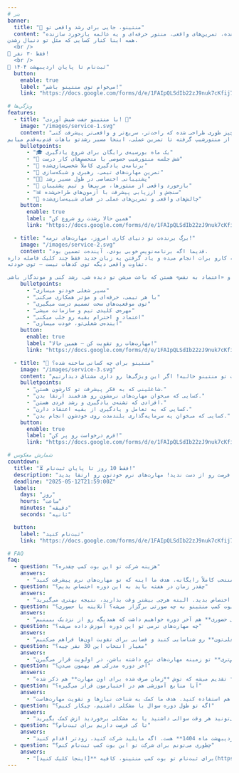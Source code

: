 ```yaml
---
# بنر
banner:
  title: "🎯 منتینو، جایی برای رشد واقعی تو"
  content: "تو منتینو قراره یاد بگیری چطور مهارت‌هاتو توی زندگی و کار ارتقا بدی. با یه مسیر شخصی‌سازی‌شده، تمرین‌های واقعی، منتور حرفه‌ای و یه عالمه بازخورد سازنده.
همه اینا کنار کسایی که مثل تو دنبال رشدن.
  <br />
📍 فقط ۳۰ نفر!
  <br />
📅 ثبت‌نام تا پایان اردیبهشت ۱۴۰۴"
  button:
    enable: true
    label: "می‌خوام توی منتینو باشم!"
    link: "https://docs.google.com/forms/d/e/1FAIpQLSdIb22zJ9nuk7cKfij7AvwdcbgyNIoYNSAdcwwtwTQLmq3pRg/viewform?usp=dialog"

# ویژگی‌ها
features:
  - title: "با منتینو جفت شیش آوردی! 🎲"
    image: "/images/service-1.svg"
    content: "تو منتینو همه‌چیز طوری طراحی شده که راحت‌تر، سریع‌تر و واقعی‌تر پیشرفت کنی.
از منتورشیپ گرفته تا تمرین عملی، اینجا مسیر رشدتو باهات قدم‌به‌قدم میایم."
    bulletpoints:
      - "🎓 یک ماه بورسیه‌ی رایگان برای شروع یادگیری"
      - "💬 شش جلسه منتورشیپ خصوصی با متخصص‌های کار درست"
      - "🧭 برنامه‌ی یادگیری کاملاً شخصی‌سازی‌شده"
      - "🤝 تمرین مهارت‌های تیمی، رهبری و شبکه‌سازی"
      - "🧑‍💼 پشتیبانی اختصاصی در طول مسیر رشد"
      - "🧠 بازخورد واقعی از منتورها، مربی‌ها و تیم پشتیبان"
      - "📊 سنجش و ارزیابی پیشرفت با آزمون‌های طراحی‌شده"
      - "🎯 چالش‌های واقعی و تمرین‌های عملی در فضای شبیه‌سازی‌شده"
    button:
      enable: true
      label: "همین حالا رشدت رو شروع کن"
      link: "https://docs.google.com/forms/d/e/1FAIpQLSdIb22zJ9nuk7cKfij7AvwdcbgyNIoYNSAdcwwtwTQLmq3pRg/viewform?usp=dialog"

  - title: "برگ برنده‌ت تو دنیای کاری امروز، مهارت‌های نرمه!"
    image: "/images/service-2.svg"
    content: "قدیما اگه برنامه‌نویس خوبی بودی، آینده‌ت تضمین بود.
ولی حالا چی؟ ابزارها راحت‌تر شدن، هوش مصنوعی یه‌عالمه کارو برات انجام می‌ده و یاد گرفتن یه زبان جدید فقط چند کلیک فاصله داره.
تفاوت واقعی دیگه توی کدهات نیست — توی خودته.

مهارت‌هایی مثل «گفت‌وگوی مؤثر»، «مدیریت زمان»، «حل مسئله»، «کار تیمی» و «اعتماد به نفس» هستن که باعث می‌شن تو دیده شی، رشد کنی و موندگار باشی."
    bulletpoints:
      - "مسیر شغلی خودتو میسازی"
      - "با هر تیمی، حرفه‌ای و مؤثر همکاری می‌کنی"
      - "توی موقعیت‌های سخت تصمیم درست میگیری"
      - "مهره‌ی کلیدی تیم و سازمانت میشی"
      - "اعتماد و احترام بقیه رو جلب میکنی"
      - "آینده‌ی شغلی‌تو، خودت میسازی"
    button:
      enable: true
      label: "مهارت‌هات رو تقویت کن – همین حالا!"
      link: "https://docs.google.com/forms/d/e/1FAIpQLSdIb22zJ9nuk7cKfij7AvwdcbgyNIoYNSAdcwwtwTQLmq3pRg/viewform?usp=dialog"

  - title: "🎯 منتینو برای چه کسانی ساخته شده؟"
    image: "/images/service-3.svg"
    content: "اگه تو هم دنبال یه فرصت واقعی برای ارتقای مهارت‌های نرمت هستی و آماده‌ای که یه قدم جدی تو مسیر رشدت برداری، جات تو منتینو خالیه! اگر این ویژگی‌ها رو داری مشتاق دیدارتیم!"
    bulletpoints:
      - "شاغلینی که به فکر پیشرفت تو کارشون هستن."
      - "کسایی که می‌خوان مهارت‌های نرمشون رو هدفمند ارتقا بدن."
      - "افرادی که تشنه‌ی یادگیری و رشد فردی هستن."
      - "کسایی که به تعامل و یادگیری از بقیه اعتقاد دارن."
      - "کسایی که می‌خوان یه سرمایه‌گذاری بلندمدت روی خودشون انجام بدن."
    button:
      enable: true
      label: "فرم درخواست رو پر کن!"
      link: "https://docs.google.com/forms/d/e/1FAIpQLSdIb22zJ9nuk7cKfij7AvwdcbgyNIoYNSAdcwwtwTQLmq3pRg/viewform?usp=dialog"

# شمارش معکوس
countdown:
  title: "⏳ فقط 10 روز تا پایان ثبت‌نام!"
  description: "فرصت رو از دست ندید! مهارت‌های نرم خودتون رو ارتقا بدید."
  deadline: "2025-05-12T21:59:00Z"
  labels:
    days: "روز"
    hours: "ساعت"
    minutes: "دقیقه"
    seconds: "ثانیه"

  button:
    label: "ثبت‌نام کنید"
    link: "https://docs.google.com/forms/d/e/1FAIpQLSdIb22zJ9nuk7cKfij7AvwdcbgyNIoYNSAdcwwtwTQLmq3pRg/viewform?usp=dialog"

# FAQ
faq:
  - question: "هزینه شرکت تو این بوت کمپ چقدره؟"
    answers:
      - "اصلاً نگران نباشید! شرکت تو بوت کمپ منتینو برای 30 نفر منتخب کاملاً رایگانه. هدف ما اینه که تو مهارت‌های نرم پیشرفت کنید."
  - question: "چقدر زمان در هفته باید به این دوره اختصاص بدیم؟"
    answers:
      - "برای اینکه بتونید به خوبی از دوره استفاده کنید، پیشنهاد می‌کنیم **حداقل 5 ساعت در هفته** رو به فعالیت‌ها و تمرین‌ها اختصاص بدید. البته هرچی بیشتر وقت بذارید، نتیجه بهتری می‌گیرید."
  - question: "بوت کمپ منتینو به چه صورتی برگزار می‌شه؟ آنلاینه یا حضوری؟"
    answers:
      - "کل دوره به صورت **آنلاین** برگزار می‌شه و می‌تونید از هر جایی که هستید شرکت کنید. فقط یه **دورهمی حضوری** هم آخر دوره خواهیم داشت که همدیگه رو از نزدیک ببینیم."
  - question: "چه مهارت‌های نرمی تو این دوره آموزش داده می‌شه؟"
    answers:
      - "ما تو منتینو روی **نیازهای فردی** هر شرکت‌کننده تمرکز می‌کنیم. بهتون کمک می‌کنیم مهم‌ترین مهارت‌های نرم برای **موفقیت تو مسیر شغلی‌تون** رو شناسایی کنید و فضایی برای تقویت اون‌ها فراهم می‌کنیم."
  - question: "معیار انتخاب این 30 نفر چیه؟"
    answers:
      - "تیم منتینو همه درخواست‌ها رو بررسی می‌کنه و سعی می‌کنیم یه جمع **متنوع** رو انتخاب کنیم. کسایی که **نیازهای مشخص‌تری** تو زمینه مهارت‌های نرم داشته باشن، در اولویت قرار می‌گیرن."
  - question: "آخر دوره مدرکی هم بهمون می‌دن؟"
    answers:
      - "بله، به شرکت‌کنندگانی که دوره رو با موفقیت تموم کنن و تو مهارت‌های نرم انتخابی‌شون **رشد خوبی** داشته باشن، یه **سرتیفیکیت** تقدیم می‌شه که توش **زمان صرف شده برای اون مهارت** هم ذکر شده."
  - question: "آیا منابع آموزشی هم در اختیارمون قرار می‌گیره؟"
    answers:
      - "بله، بر اساس نیازتون، **کتاب، پادکست و محتواهای مرتبطی** که تیم منتینو تایید کرده رو بهتون معرفی می‌کنیم. البته استفاده از این منابع **اجباری نیست** و می‌تونید از هر منبع دیگه‌ای هم استفاده کنید. هدف ما کمک به شناخت نیازها و تقویت مهارت‌هاست."
  - question: "اگه تو طول دوره سوال یا مشکلی داشتیم، چیکار کنیم؟"
    answers:
      - "نگران نباشید! هر شرکت‌کننده یه **پشتیبان شخصی** داره که می‌تونید هر وقت سوالی داشتید یا به مشکلی برخوردید ازش کمک بگیرید."
  - question: "تا کی فرصت داریم برای ثبت‌نام؟"
    answers:
      - "آخرین مهلت ثبت‌نام برای این دوره **پایان اردیبهشت ماه 1404** هست. اگه مایلید شرکت کنید، زودتر اقدام کنید."
  - question: "چطوری می‌تونم برای شرکت تو این بوت کمپ ثبت‌نام کنم؟"
    answers:
      - "برای ثبت‌نام تو بوت کمپ منتینو، کافیه **[اینجا کلیک کنید](https://docs.google.com/forms/d/e/1FAIpQLSdIb22zJ9nuk7cKfij7AvwdcbgyNIoYNSAdcwwtwTQLmq3pRg/viewform?usp=dialog)** و فرم درخواست آنلاین رو پر کنید."
---
```

